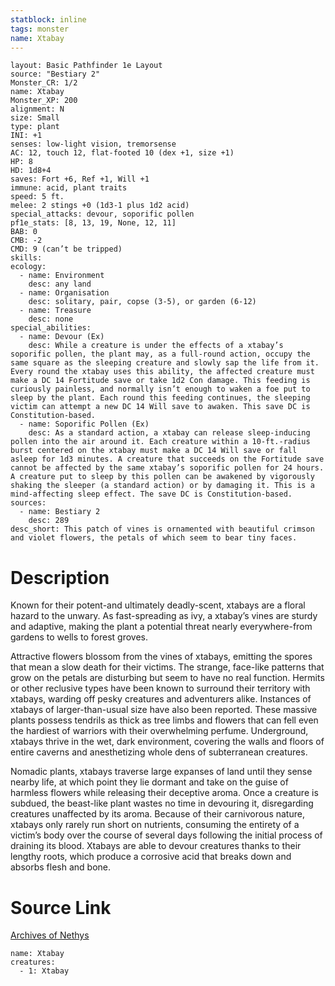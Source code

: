```yaml
---
statblock: inline
tags: monster
name: Xtabay
---
```

```statblock
layout: Basic Pathfinder 1e Layout
source: "Bestiary 2"
Monster_CR: 1/2
name: Xtabay
Monster_XP: 200
alignment: N
size: Small
type: plant
INI: +1
senses: low-light vision, tremorsense
AC: 12, touch 12, flat-footed 10 (dex +1, size +1)
HP: 8
HD: 1d8+4
saves: Fort +6, Ref +1, Will +1
immune: acid, plant traits
speed: 5 ft.
melee: 2 stings +0 (1d3-1 plus 1d2 acid)
special_attacks: devour, soporific pollen
pf1e_stats: [8, 13, 19, None, 12, 11]
BAB: 0
CMB: -2
CMD: 9 (can’t be tripped)
skills: 
ecology:
  - name: Environment
    desc: any land
  - name: Organisation
    desc: solitary, pair, copse (3-5), or garden (6-12)
  - name: Treasure
    desc: none
special_abilities:
  - name: Devour (Ex)
    desc: While a creature is under the effects of a xtabay’s soporific pollen, the plant may, as a full-round action, occupy the same square as the sleeping creature and slowly sap the life from it. Every round the xtabay uses this ability, the affected creature must make a DC 14 Fortitude save or take 1d2 Con damage. This feeding is curiously painless, and normally isn’t enough to waken a foe put to sleep by the plant. Each round this feeding continues, the sleeping victim can attempt a new DC 14 Will save to awaken. This save DC is Constitution-based.
  - name: Soporific Pollen (Ex)
    desc: As a standard action, a xtabay can release sleep-inducing pollen into the air around it. Each creature within a 10-ft.-radius burst centered on the xtabay must make a DC 14 Will save or fall asleep for 1d3 minutes. A creature that succeeds on the Fortitude save cannot be affected by the same xtabay’s soporific pollen for 24 hours. A creature put to sleep by this pollen can be awakened by vigorously shaking the sleeper (a standard action) or by damaging it. This is a mind-affecting sleep effect. The save DC is Constitution-based.
sources:
  - name: Bestiary 2
    desc: 289
desc_short: This patch of vines is ornamented with beautiful crimson and violet flowers, the petals of which seem to bear tiny faces.
```
# Description
Known for their potent-and ultimately deadly-scent, xtabays are a floral hazard to the unwary. As fast-spreading as ivy, a xtabay’s vines are sturdy and adaptive, making the plant a potential threat nearly everywhere-from gardens to wells to forest groves.

Attractive flowers blossom from the vines of xtabays, emitting the spores that mean a slow death for their victims. The strange, face-like patterns that grow on the petals are disturbing but seem to have no real function. Hermits or other reclusive types have been known to surround their territory with xtabays, warding off pesky creatures and adventurers alike. Instances of xtabays of larger-than-usual size have also been reported. These massive plants possess tendrils as thick as tree limbs and flowers that can fell even the hardiest of warriors with their overwhelming perfume. Underground, xtabays thrive in the wet, dark environment, covering the walls and floors of entire caverns and anesthetizing whole dens of subterranean creatures.

Nomadic plants, xtabays traverse large expanses of land until they sense nearby life, at which point they lie dormant and take on the guise of harmless flowers while releasing their deceptive aroma. Once a creature is subdued, the beast-like plant wastes no time in devouring it, disregarding creatures unaffected by its aroma. Because of their carnivorous nature, xtabays only rarely run short on nutrients, consuming the entirety of a victim’s body over the course of several days following the initial process of draining its blood. Xtabays are able to devour creatures thanks to their lengthy roots, which produce a corrosive acid that breaks down and absorbs flesh and bone.
# Source Link
[Archives of Nethys](https://aonprd.com/MonsterDisplay.aspx?ItemName=Xtabay)
```encounter-table
name: Xtabay
creatures:
  - 1: Xtabay
```
